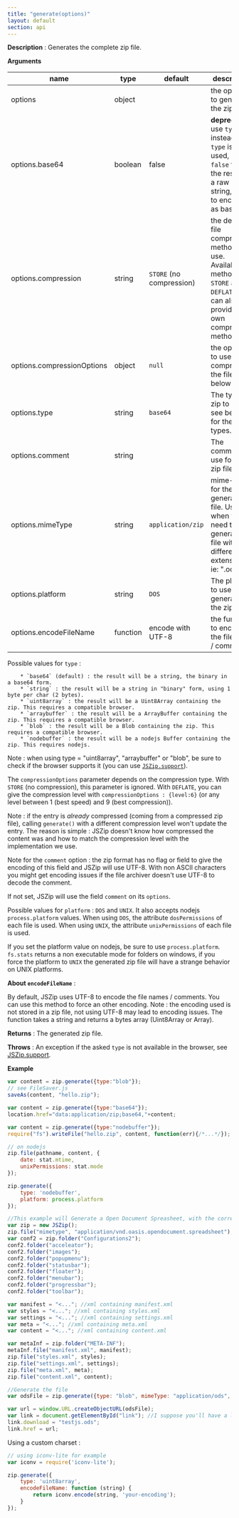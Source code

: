 ```yaml
---
title: "generate(options)"
layout: default
section: api
---
```


__Description__ : Generates the complete zip file.

__Arguments__

name                | type    | default | description
--------------------|---------|---------|------------
options             | object  |         | the options to generate the zip file :
options.base64      | boolean | false   | **deprecated**, use `type` instead. If `type` is not used, set to `false` to get the result as a raw byte string, `true` to encode it as base64.
options.compression | string  | `STORE` (no compression) | the default file compression method to use. Available methods are `STORE` and `DEFLATE`. You can also provide your own compression method.
options.compressionOptions | object | `null` | the options to use when compressing the file, see below.
options.type        | string  | `base64` | The type of zip to return, see below for the other types.
options.comment     | string  |          | The comment to use for the zip file.
options.mimeType    | string  | `application/zip` | mime-type for the generated file. Useful when you need to generate a file with a different extension, ie: ".ods".
options.platform    | string  | `DOS`    | The platform to use when generating the zip file.
options.encodeFileName | function  | encode with UTF-8 | the function to encode the file name / comment.

Possible values for `type` :

        * `base64` (default) : the result will be a string, the binary in a base64 form.
        * `string` : the result will be a string in "binary" form, using 1 byte per char (2 bytes).
        * `uint8array` : the result will be a Uint8Array containing the zip. This requires a compatible browser.
        * `arraybuffer` : the result will be a ArrayBuffer containing the zip. This requires a compatible browser.
        * `blob` : the result will be a Blob containing the zip. This requires a compatible browser.
        * `nodebuffer` : the result will be a nodejs Buffer containing the zip. This requires nodejs.

Note : when using type = "uint8array", "arraybuffer" or "blob", be sure to
check if the browser supports it (you can use [`JSZip.support`]({{site.baseurl}}/documentation/api_jszip/support.html)).

The `compressionOptions` parameter depends on the compression type. With
`STORE` (no compression), this parameter is ignored. With `DEFLATE`, you can
give the compression level with `compressionOptions : {level:6}` (or any level
between 1 (best speed) and 9 (best compression)).

Note : if the entry is *already* compressed (coming from a compressed zip file),
calling `generate()` with a different compression level won't update the entry.
The reason is simple : JSZip doesn't know how compressed the content was and
how to match the compression level with the implementation we use.

Note for the `comment` option : the zip format has no flag or field to give the
encoding of this field and JSZip will use UTF-8. With non ASCII characters you
might get encoding issues if the file archiver doesn't use UTF-8 to decode the
comment.

If not set, JSZip will use the field `comment` on its `options`.

Possible values for `platform` : `DOS` and `UNIX`. It also accepts nodejs
`process.platform` values.
When using `DOS`, the attribute `dosPermissions` of each file is used.
When using `UNIX`, the attribute `unixPermissions` of each file is used.

If you set the platform value on nodejs, be sure to use `process.platform`.
`fs.stats` returns a non executable mode for folders on windows, if you
force the platform to `UNIX` the generated zip file will have a strange
behavior on UNIX platforms.

__About `encodeFileName`__ :

By default, JSZip uses UTF-8 to encode the file names / comments. You can use
this method to force an other encoding. Note : the encoding used is not stored
in a zip file, not using UTF-8 may lead to encoding issues.
The function takes a string and returns a bytes array (Uint8Array or Array).

__Returns__ : The generated zip file.

__Throws__ : An exception if the asked `type` is not available in the browser,
see [JSZip.support]({{site.baseurl}}/documentation/api_jszip/support.html).

<!-- __Complexity__ : TODO : worst case, with/out compression, etc -->

__Example__

```js
var content = zip.generate({type:"blob"});
// see FileSaver.js
saveAs(content, "hello.zip");
```

```js
var content = zip.generate({type:"base64"});
location.href="data:application/zip;base64,"+content;
```

```js
var content = zip.generate({type:"nodebuffer"});
require("fs").writeFile("hello.zip", content, function(err){/*...*/});
```

```js
// on nodejs
zip.file(pathname, content, {
    date: stat.mtime,
    unixPermissions: stat.mode
});

zip.generate({
    type: 'nodebuffer',
    platform: process.platform
});
```

```js
//This example will Generate a Open Document Spreasheet, with the correct mime type
var zip = new JSZip();
zip.file("mimetype", "application/vnd.oasis.opendocument.spreadsheet");
var conf2 = zip.folder("Configurations2");
conf2.folder("acceleator");
conf2.folder("images");
conf2.folder("popupmenu");
conf2.folder("statusbar");
conf2.folder("floater");
conf2.folder("menubar");
conf2.folder("progressbar");
conf2.folder("toolbar");

var manifest = "<..."; //xml containing manifest.xml 
var styles = "<..."; //xml containing styles.xml
var settings = "<..."; //xml containing settings.xml
var meta = "<..."; //xml containing meta.xml
var content = "<..."; //xml containing content.xml

var metaInf = zip.folder("META-INF");
metaInf.file("manifest.xml", manifest);
zip.file("styles.xml", styles);
zip.file("settings.xml", settings); 
zip.file("meta.xml", meta);
zip.file("content.xml", content);

//Generate the file
var odsFile = zip.generate({type: "blob", mimeType: "application/ods", compression: "DEFLATE"});

var url = window.URL.createObjectURL(odsFile);
var link = document.getElementById("link"); //I suppose you'll have a link with this id :)
link.download = "testjs.ods";
link.href = url;

```

Using a custom charset :

```js
// using iconv-lite for example
var iconv = require('iconv-lite');

zip.generate({
    type: 'uint8array',
    encodeFileName: function (string) {
        return iconv.encode(string, 'your-encoding');
    }
});
```